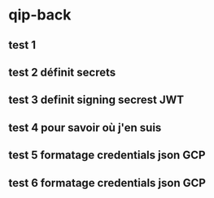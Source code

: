 # qip-back
## test 1
## test 2 définit secrets
## test 3 definit signing secrest JWT
## test 4 pour savoir où j'en suis
## test 5 formatage credentials json GCP
## test 6 formatage credentials json GCP